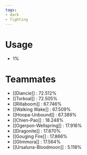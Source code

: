 ```yaml
---
tags:
- dark
- fighting
---
```

# Usage
- 1%
# Teammates
- [[Diancie]] : 72.512%
- [[Torkoal]] : 72.505%
- [[Rillaboom]] : 67.746%
- [[Walking Wake]] : 67.509%
- [[Hoopa-Unbound]] : 67.389%
- [[Chien-Pao]] : 18.248%
- [[Ogerpon-Wellspring]] : 17.916%
- [[Dragonite]] : 17.870%
- [[Gouging Fire]] : 17.866%
- [[Glimmora]] : 17.564%
- [[Ursaluna-Bloodmoon]] : 5.118%